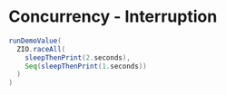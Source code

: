 # Concurrency - Interruption

```scala mdoc
runDemoValue(
  ZIO.raceAll(
    sleepThenPrint(2.seconds),
    Seq(sleepThenPrint(1.seconds))
  )
)
```